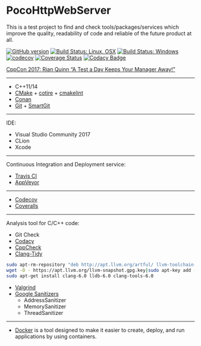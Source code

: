 # PocoHttpWebServer

This is a test project to find and check tools/packages/services which improve the quality, readability of code and reliable of the future product at all.

[![GitHub version](https://badge.fury.io/gh/SMelanko%2FPocoHttpWebServer.svg)](https://badge.fury.io/gh/SMelanko%2FPocoHttpWebServer)
[![Build Status: Linux, OSX](https://travis-ci.org/SMelanko/PocoHttpWebServer.svg?branch=master)](https://travis-ci.org/SMelanko/PocoHttpWebServer)
[![Build Status: Windows](https://ci.appveyor.com/api/projects/status/github/SMelanko/PocoHttpWebServer?branch=master&svg=true)](https://ci.appveyor.com/project/SMelanko/PocoHttpWebServer)
[![codecov](https://codecov.io/gh/SMelanko/PocoHttpWebServer/branch/master/graph/badge.svg)](https://codecov.io/gh/SMelanko/PocoHttpWebServer)
[![Coverage Status](https://coveralls.io/repos/github/SMelanko/PocoHttpWebServer/badge.svg?branch=master)](https://coveralls.io/github/SMelanko/PocoHttpWebServer?branch=master)
[![Codacy Badge](https://api.codacy.com/project/badge/Grade/f922034805584ab0be793eb87b13e1ab)](https://www.codacy.com/app/SMelanko/PocoHttpWebServer?utm_source=github.com&amp;utm_medium=referral&amp;utm_content=SMelanko/PocoHttpWebServer&amp;utm_campaign=Badge_Grade)


[CppCon 2017: Rian Quinn “A Test a Day Keeps Your Manager Away!”](https://youtu.be/KdJhQuycD78)

---

- C++11/14
- [CMake](https://cmake.org/) + [cotire](https://github.com/sakra/cotire) + [cmakelint](https://github.com/richq/cmake-lint)
- [Conan](https://www.conan.io/)
- [Git](https://git-scm.com/) + [SmartGit](https://www.syntevo.com/smartgit/)

---

IDE:

- Visual Studio Community 2017
- CLion
- Xcode

---

Continuous Integration and Deployment service:

- [Travis CI](https://travis-ci.org)
- [AppVeyor](https://www.appveyor.com)

---

- [Codecov](https://codecov.io)
- [Coveralls](https://coveralls.io)

---

Analysis tool for C/C++ code:

- Git Check
- [Codacy](https://app.codacy.com)
- [CppCheck](http://cppcheck.sourceforge.net)
- [Clang-Tidy](http://apt.llvm.org/)
``` bash
sudo apt-rm-repository "deb http://apt.llvm.org/artful/ llvm-toolchain-artful-6.0 main"
wget -O - https://apt.llvm.org/llvm-snapshot.gpg.key|sudo apt-key add -
sudo apt-get install clang-6.0 lldb-6.0 clang-tools-6.0
```
- [Valgrind](http://valgrind.org)
- [Google Sanitizers](https://github.com/google/sanitizers)
  * AddressSanitizer
  * MemorySanitizer
  * ThreadSanitizer

---

- [Docker](https://www.docker.com/) is a tool designed to make it easier to create, deploy, and run applications by using containers.
